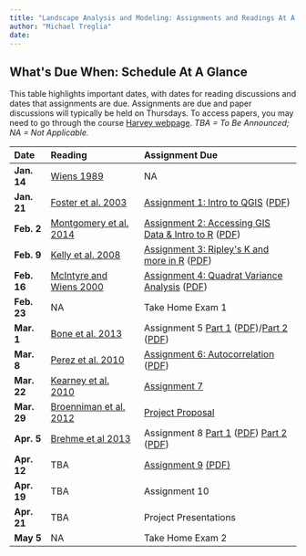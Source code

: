 ```yaml
---
title: "Landscape Analysis and Modeling: Assignments and Readings At A Glance"
author: "Michael Treglia"
date: 
---
```


## What's Due When: Schedule At A Glance

This table highlights important dates, with dates for reading discussions and dates that assignments are due. Assignments are due and paper discussions will typically be held on Thursdays. To access papers, you may need to go through the course [Harvey webpage](https://harvey.utulsa.edu/). *TBA = To Be Announced; NA = Not Applicable.*

|Date			|Reading	|Assignment Due	|
|:--------------|:----------|:-------------|
|**Jan. 14**	|[Wiens 1989](http://www.jstor.org/stable/2389612)| NA|
|**Jan. 21**	|[Foster et al. 2003](http://bioscience.oxfordjournals.org/content/53/1/77.short)| [Assignment 1: Intro to QGIS](./Assignments_web/Assignment01.html) ([PDF](./Assignments_web/Assignment01.pdf))|
|**Feb. 2**	|[Montgomery et al. 2014](http://www.plosone.org/article/info%3Adoi%2F10.1371%2Fjournal.pone.0091414)| [Assignment 2: Accessing GIS Data & Intro to R](./Assignments_web/Assignment02.html) ([PDF](./Assignments_web/Assignment02.pdf))
|**Feb. 9**		|[Kelly et al. 2008](http://link.springer.com/article/10.1007/s10310-008-0083-7)| [Assignment 3: Ripley's K and more in R](./Assignments_web/Assignment03_DataImport_Regress_RipleysK.html) ([PDF](./Assignments_web/Assignment03_DataImport_Regress_RipleysK.pdf))	|
|**Feb. 16**	|[McIntyre and Wiens 2000](http://link.springer.com/article/10.1023/A:1008148514268#)| [Assignment 4: Quadrat Variance Analysis](./Assignments_web/Assignment04_QuadratVarianceAnalysis.html) ([PDF](./Assignments_web/Assignment04_QuadratVarianceAnalysis.pdf))	|
|**Feb. 23**	|NA| Take Home Exam 1	|
|**Mar. 1**		|[Bone et al. 2013](http://www.sciencedirect.com/science/article/pii/S0143622813000623)| Assignment 5 [Part 1](./Assignments_web/Assignment05_LandscapeMetrics_Pt1_PatchMosaicData.html) ([PDF](./Assignments_web/Assignment05_LandscapeMetrics_Pt1_PatchMosaicData.pdf))/[Part 2](./Assignments_web/Assignment05_LandscapeMetrics_Pt2_SurfaceMetrics.html) ([PDF](./Assignments_web/Assignment05_LandscapeMetrics_Pt2_SurfaceMetrics.pdf))	|
|**Mar. 8**		|[Perez et al. 2010](http://www.sciencedirect.com/science/article/pii/S0047248410001612)| [Assignment 6: Autocorrelation](./Assignments_web/Assignment06_Autocorrelation.html) ([PDF](./Assignments_web/Assignment06_Autocorrelation.pdf))	|
|**Mar. 22**	|[Kearney et al. 2010](http://onlinelibrary.wiley.com/doi/10.1111/j.1755-263X.2010.00097.x/abstract)| [Assignment 7](./Assignments_web/Assignment07_Mantel_SpRegress.html)	|
|**Mar. 29**	|[Broenniman et al. 2012](http://onlinelibrary.wiley.com/doi/10.1111/j.1466-8238.2011.00698.x/abstract)| [Project Proposal](./Assignments_web/ProjectProposalGuidelines.pdf)	|
|**Apr. 5**		|[Brehme et al 2013](http://onlinelibrary.wiley.com/doi/10.1111/cobi.12081/abstract)| Assignment 8	[Part 1](./Assignments_web/Assignment08_SpeciesDistributionModeling_Pt1.html) ([PDF](./Assignments_web/Assignment08_SpeciesDistributionModeling_Pt1.html)) 	[Part 2](./Assignments_web/Assignment08_SpeciesDistributionModeling_Pt2.html) ([PDF](./Assignments_web/Assignment08_SpeciesDistributionModeling_Pt2.pdf))|
|**Apr. 12**	|TBA| [Assignment 9](./Assignments_web/Assignment09_AnimalMovement.html) [(PDF)](./Assignments_web/Assignment09_AnimalMovement.pdf)|
|**Apr. 19**	|TBA| Assignment 10	|
|**Apr. 21**	|TBA| Project Presentations	|
|**May 5**		|NA| Take Home Exam 2	|

